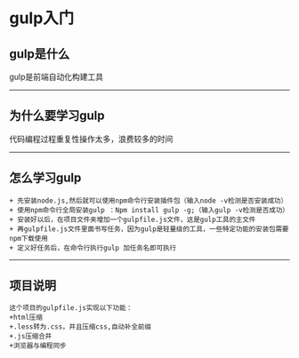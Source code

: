 # gulp入门
## gulp是什么
 gulp是前端自动化构建工具
 
 ***
## 为什么要学习gulp
 代码编程过程重复性操作太多，浪费较多的时间
 
 ***
## 怎么学习gulp
	+ 先安装node.js,然后就可以使用npm命令行安装插件包（输入node -v检测是否安装成功）
	+ 使用npm命令行全局安装gulp ：Npm install gulp -g;（输入gulp -v检测是否成功）
	+ 安装好以后，在项目文件夹增加一个gulpfile.js文件，这是gulp工具的主文件
	+ 再gulpfile.js文件里面书写任务，因为gulp是轻量级的工具，一些特定功能的安装包需要npm下载使用
	+ 定义好任务后，在命令行执行gulp 加任务名即可执行

***
## 项目说明
	这个项目的gulpfile.js实现以下功能：
	+html压缩
	+.less转为.css，并且压缩css,自动补全前缀
	+.js压缩合并
	+浏览器与编程同步